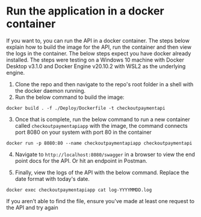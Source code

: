# Run the application in a docker container

If you want to, you can run the API in a docker container. The steps below explain how to build the image for the API, run the container and then view the logs in the container. The below steps expect you have docker already installed. The steps were testing on a Windows 10 machine with Docker Desktop v3.1.0 and Docker Engine v20.10.2 with WSL2 as the underlying engine.

1. Clone the repo and then navigate to the repo's root folder in a shell with the docker daemon running.
2. Run the below command to build the image:

```
docker build . -f ./Deploy/Dockerfile -t checkoutpaymentapi
```

3. Once that is complete, run the below command to run a new container called `checkoutpaymentapiapp` with the image, the command connects port 8080 on your system with port 80 in the container

```
docker run -p 8080:80 --name checkoutpaymentapiapp checkoutpaymentapi
```

4. Navigate to `http://localhost:8080/swagger` in a browser to view the end point docs for the API. Or hit an endpoint in Postman.

5. Finally, view the logs of the API with the below command. Replace the date format with today's date. 

```
docker exec checkoutpaymentapiapp cat log-YYYYMMDD.log
```

If you aren't able to find the file, ensure you've made at least one request to the API and try again
